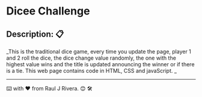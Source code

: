 # Dicee Challenge

## Description: 📋

_This is the traditional dice game, every time you update the page, player 1 and 2 roll the dice, the dice change value randomly, the one with the highest value wins and the title is updated announcing the winner or if there is a tie. This web page contains code in HTML, CSS and javaScript. _

---
⌨️ with ❤️ from Raul J Rivera. 😊  🛠️
